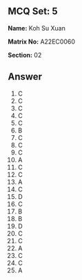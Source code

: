 ## MCQ Set: 5

**Name:** Koh Su Xuan

**Matrix No:** A22EC0060

**Section:** 02

## Answer
1. C
2. C
3. C
4. C
5. C
6. B
7. C
8. C
9. C
10. A
11. C
12. C
13. A
14. C
15. D
16. C
17. B
18. B
19. D
20. C
21. C
22. A
23. C
24. C
25. A

